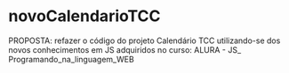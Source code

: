 # novoCalendarioTCC
PROPOSTA: refazer o código do projeto Calendário TCC utilizando-se dos novos conhecimentos em JS adquiridos no curso: ALURA - JS_ Programando_na_linguagem_WEB
